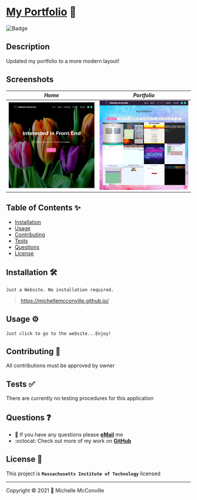 
# [My Portfolio](https://michellemcconville.github.io/) 🔗

![Badge](https://img.shields.io/badge/license-MIT-f2056c)

## Description

Updated my portfolio to a more modern layout!

## Screenshots

| ***Home***                     | ***Portfolio***                         |
| :----------------------------: | :-------------------------------------: |
| ![About](./docs/mmHome400.jpg) | ![Portfolio](./docs/mmPortfolio400.jpg) |

## Table of Contents ✨

* [Installation](#installation)
* [Usage](#usage)
* [Contributing](#contributing)
* [Tests](#tests)
* [Questions](#questions)
* [License](#license)

## Installation 🛠️ <a name="installation"></a>

```.
Just a Website. No installation required.
```

> https://michellemcconville.github.io/

## Usage ⚙️ <a name="usage"></a>

```.
Just click to go to the website...Enjoy!
```

## Contributing 🤝 <a name="contributing"></a>

All contributions must be approved by owner

## Tests ✅ <a name="tests"></a>

There are currently no testing procedures for this application

## Questions ❓ <a name="questions"></a>

* 📧 If you have any questions please [**eMail**](mailto:dev.mchel@gmail.com) me
* :octocat: Check out more of my work on [**GitHub**](https://github.com/MichelleMcConville)

## License 📝 <a name="license"></a>

This project is **`Massachusetts Institute of Technology`** licensed

---

 Copyright ©️ 2021 🌷 Michelle McConville
